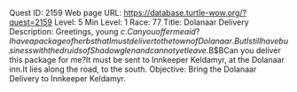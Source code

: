 Quest ID: 2159
Web page URL: https://database.turtle-wow.org/?quest=2159
Level: 5
Min Level: 1
Race: 77
Title: Dolanaar Delivery
Description: Greetings, young $c.Can you offer me aid?I have a package of herbs that I must deliver to the town of Dolanaar.But I still have business with the druids of Shadowglen and cannot yet leave.$B$BCan you deliver this package for me?It must be sent to Innkeeper Keldamyr, at the Dolanaar inn.It lies along the road, to the south.
Objective: Bring the Dolanaar Delivery to Innkeeper Keldamyr.
